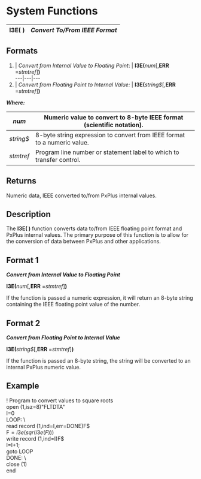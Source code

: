 # System Functions

**I3E( )** |  **_Convert To/From IEEE Format_**  
---|---  
  
##  Formats

1. |  _Convert from Internal Value to Floating Point_: |  **I3E(**_num_[,**ERR** =_stmtref_]**)**  
---|---|---  
2. |  _Convert from Floating Point to Internal Value:_ |  **I3E(**_string$_[,**ERR** =_stmtref_]**)**  
  
**_Where:_**

_num_ |  Numeric value to convert to 8-byte IEEE format (scientific notation).  
---|---  
_string$_ |  8-byte string expression to convert from IEEE format to a numeric value.  
_stmtref_ |  Program line number or statement label to which to transfer control.  
  
##  Returns

Numeric data, IEEE converted to/from PxPlus internal values.

##  Description

The **I3E( )** function converts data to/from IEEE floating point format and PxPlus internal values. The primary purpose of this function is to allow for the conversion of data between PxPlus and other applications.

##  Format 1

**_Convert from Internal Value to Floating Point_**  
  
**I3E(**_num_[,**ERR** =_stmtref_]**)**

If the function is passed a numeric expression, it will return an 8-byte string containing the IEEE floating point value of the number.

##  Format 2

**_Convert from Floating Point to Internal Value_**  
  
**I3E(**_string$_[,**ERR** =_stmtref_]**)**

If the function is passed an 8-byte string, the string will be converted to an internal PxPlus numeric value.

##  Example

! Program to convert values to square roots  
open (1,isz=8)"FLTDTA"  
I=0  
LOOP: \  
read record (1,ind=I,err=DONE)F$  
F$=i3e(sqr(i3e(F$)))  
write record (1,ind=I)F$  
I=I+1;  
goto LOOP  
DONE: \  
close (1)  
end
